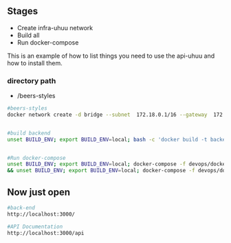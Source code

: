 <!-- GETTING STARTED -->

## Stages

- Create infra-uhuu network
- Build all
- Run docker-compose

This is an example of how to list things you need to use the api-uhuu and how to install them.

### directory path

- /beers-styles

```sh
#beers-styles
docker network create -d bridge --subnet  172.18.0.1/16 --gateway  172.18.0.1 beers-infra


#build backend
unset BUILD_ENV; export BUILD_ENV=local; bash -c 'docker build -t backend:$BUILD_ENV -f backend/devops/$BUILD_ENV.Dockerfile ./backend'


#Run docker-compose
unset BUILD_ENV; export BUILD_ENV=local; docker-compose -f devops/docker-compose.infra.yml --env-file=devops/.env up -d \
&& unset BUILD_ENV; export BUILD_ENV=local; docker-compose -f devops/docker-compose.app.yml --env-file=devops/.env up -d
```

## Now just open

```sh
#back-end
http://localhost:3000/

#API Documentation
http://localhost:3000/api

```
